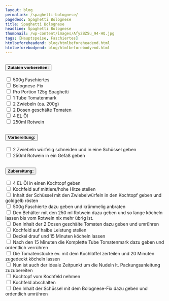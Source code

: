 ```yaml
---
layout: blog
permalink: /spaghetti-bolognese/
pagedesc: Spaghetti Bolognese
title: Spaghetti Bolognese
headline: Spaghetti Bolognese
thumbnail: /wp-content/images/Afy2BZ5u_94-HQ.jpg
tags: [Hauptspeise, Faschiertes]
htmlbeforeheadend: blog/htmlbeforeheadend.html
htmlbeforebodyend: blog/htmlbeforebodyend.html
---
```

<section data-bs-version="5.1">
    <div style="max-width: 600px; margin: auto;">
        <div style="margin-bottom: 20px;">
            <div class="accordion" id="accordionExample">
                <div class="accordion-item">
                    <h2 class="accordion-header" id="headingOne">
                        <button class="accordion-button" type="button" data-bs-toggle="collapse" data-bs-target="#collapseOne" aria-expanded="true" aria-controls="collapseOne">
                            <!-- Sektion 1 Anfang-->
                            <b>Zutaten vorbereiten:</b>
                            <!-- Sektion 1 Ende-->
                        </button>
                    </h2>
                    <div id="collapseOne" class="accordion-collapse collapse show" aria-labelledby="headingOne" data-bs-parent="#accordionExample">
                        <div class="accordion-body">
                            <!-- Schritt Anfang-->
                            <div class="form-check">
                                <input class="form-check-input" type="checkbox" value="" id="flexCheckDefault" />
                                <label class="form-check-label" for="flexCheckDefault">
                                    500g Faschiertes
                                </label>
                            </div>
                            <div class="form-check">
                                <input class="form-check-input" type="checkbox" value="" id="flexCheckDefault" />
                                <label class="form-check-label" for="flexCheckDefault">
                                    Bolognese-Fix
                                </label>
                            </div>
                            <div class="form-check">
                                <input class="form-check-input" type="checkbox" value="" id="flexCheckDefault" />
                                <label class="form-check-label" for="flexCheckDefault">
                                    Pro Portion 125g Spaghetti
                                </label>
                            </div>
                            <div class="form-check">
                                <input class="form-check-input" type="checkbox" value="" id="flexCheckDefault" />
                                <label class="form-check-label" for="flexCheckDefault">
                                    1 Tube Tomatenmark
                                </label>
                            </div>
                            <div class="form-check">
                                <input class="form-check-input" type="checkbox" value="" id="flexCheckDefault" />
                                <label class="form-check-label" for="flexCheckDefault">
                                    2 Zwiebeln (ca. 200g)
                                </label>
                            </div>
                            <div class="form-check">
                                <input class="form-check-input" type="checkbox" value="" id="flexCheckDefault" />
                                <label class="form-check-label" for="flexCheckDefault">
                                    2 Dosen geschälte Tomaten
                                </label>
                            </div>
                            <div class="form-check">
                                <input class="form-check-input" type="checkbox" value="" id="flexCheckDefault" />
                                <label class="form-check-label" for="flexCheckDefault">
                                    4 EL Öl
                                </label>
                            </div>
                            <div class="form-check">
                                <input class="form-check-input" type="checkbox" value="" id="flexCheckDefault" />
                                <label class="form-check-label" for="flexCheckDefault">
                                    250ml Rotwein
                                </label>
                            </div>
                            <!-- Schritt Ende-->
                        </div>
                    </div>
                </div>
                <div class="accordion-item">
                    <h2 class="accordion-header" id="headingTwo">
                        <button class="accordion-button collapsed" type="button" data-bs-toggle="collapse" data-bs-target="#collapseTwo" aria-expanded="false" aria-controls="collapseTwo">
                            <!-- Sektion 2 Anfang-->
                            <b>Vorbereitung:</b>
                            <!-- Sektion 2 Ende-->
                        </button>
                    </h2>
                    <div id="collapseTwo" class="accordion-collapse collapse" aria-labelledby="headingTwo" data-bs-parent="#accordionExample">
                        <div class="accordion-body">
                            <!-- Schritt Anfang-->
                            <div class="form-check">
                                <input class="form-check-input" type="checkbox" value="" id="flexCheckDefault" />
                                <label class="form-check-label" for="flexCheckDefault">
                                    2 Zwiebeln würfelig schneiden und in eine Schüssel geben
                                </label>
                            </div>
                            <div class="form-check">
                                <input class="form-check-input" type="checkbox" value="" id="flexCheckDefault" />
                                <label class="form-check-label" for="flexCheckDefault">
                                    250ml Rotwein in ein Gefäß geben
                                </label>
                            </div>
                            <!-- Schritt Ende -->
                        </div>
                    </div>
                </div>
                <div class="accordion-item">
                    <h2 class="accordion-header" id="headingThree">
                        <button class="accordion-button collapsed" type="button" data-bs-toggle="collapse" data-bs-target="#collapseThree" aria-expanded="false" aria-controls="collapseThree">
                            <!-- Sektion 3 Start-->
                            <b>Zubereitung:</b>
                            <!-- Sektion 3 Ende -->
                        </button>
                    </h2>
                    <div id="collapseThree" class="accordion-collapse collapse" aria-labelledby="headingThree" data-bs-parent="#accordionExample">
                        <div class="accordion-body">
                            <!-- Schritt Anfang -->
                            <div class="form-check">
                                <input class="form-check-input" type="checkbox" value="" id="flexCheckDefault" />
                                <label class="form-check-label" for="flexCheckDefault">
                                    4 EL Öl in einen Kochtopf geben
                                </label>
                            </div>
                            <div class="form-check">
                                <input class="form-check-input" type="checkbox" value="" id="flexCheckDefault" />
                                <label class="form-check-label" for="flexCheckDefault">
                                    Kochfeld auf mittlere/hohe Hitze stellen
                                </label>
                            </div>
                            <div class="form-check">
                                <input class="form-check-input" type="checkbox" value="" id="flexCheckDefault" />
                                <label class="form-check-label" for="flexCheckDefault">
                                    Inhalt der Schüssel mit den Zwiebelwürfeln in den Kochtopf geben und goldgelb rösten
                                </label>
                            </div>
                            <div class="form-check">
                                <input class="form-check-input" type="checkbox" value="" id="flexCheckDefault" />
                                <label class="form-check-label" for="flexCheckDefault">
                                    500g Faschierte dazu geben und krümmelig anbraten
                                </label>
                            </div>
                            <div class="form-check">
                                <input class="form-check-input" type="checkbox" value="" id="flexCheckDefault" />
                                <label class="form-check-label" for="flexCheckDefault">
                                    Den Behälter mit den 250 ml Rotwein dazu geben und so lange köcheln lassen bis vom Rotwein nix mehr übrig ist.
                                </label>
                            </div>
                            <div class="form-check">
                                <input class="form-check-input" type="checkbox" value="" id="flexCheckDefault" />
                                <label class="form-check-label" for="flexCheckDefault">
                                    Den Inhalt der 2 Dosen geschälte Tomaten dazu geben und umrühren
                                </label>
                            </div>
                            <div class="form-check">
                                <input class="form-check-input" type="checkbox" value="" id="flexCheckDefault" />
                                <label class="form-check-label" for="flexCheckDefault">
                                    Kochfeld auf halbe Leistung stellen
                                </label>
                            </div>
                            <div class="form-check">
                                <input class="form-check-input" type="checkbox" value="" id="flexCheckDefault" />
                                <label class="form-check-label" for="flexCheckDefault">
                                    Deckel drauf und 15 Minuten köcheln lassen
                                </label>
                            </div>
                            <div class="form-check">
                                <input class="form-check-input" type="checkbox" value="" id="flexCheckDefault" />
                                <label class="form-check-label" for="flexCheckDefault">
                                    Nach den 15 Minuten die Komplette Tube Tomatenmark dazu geben und ordentlich verrühren
                                </label>
                            </div>
                            <div class="form-check">
                                <input class="form-check-input" type="checkbox" value="" id="flexCheckDefault" />
                                <label class="form-check-label" for="flexCheckDefault">
                                    Die Tomatenstücke ev. mit dem Kochlöffel zerteilen und 20 Minuten zugedeckt köcheln lassen
                                </label>
                            </div>
                            <div class="form-check">
                                <input class="form-check-input" type="checkbox" value="" id="flexCheckDefault" />
                                <label class="form-check-label" for="flexCheckDefault">
                                    Nun ist auch der ideale Zeitpunkt um die Nudeln lt. Packungsanleitung zuzubereiten
                                </label>
                            </div>
                            <div class="form-check">
                                <input class="form-check-input" type="checkbox" value="" id="flexCheckDefault" />
                                <label class="form-check-label" for="flexCheckDefault">
                                    Kochtopf vom Kochfeld nehmen
                                </label>
                            </div>
                            <div class="form-check">
                                <input class="form-check-input" type="checkbox" value="" id="flexCheckDefault" />
                                <label class="form-check-label" for="flexCheckDefault">
                                    Kochfeld abschalten
                                </label>
                            </div>
                            <div class="form-check">
                                <input class="form-check-input" type="checkbox" value="" id="flexCheckDefault" />
                                <label class="form-check-label" for="flexCheckDefault">
                                    Den Inhalt der Schüssel mit dem Bolognese-Fix dazu geben und ordentlich umrühren
                                </label>
                            </div>
                            <!-- Schritt Ende -->
                        </div>
                    </div>
                </div>
            </div>
        </div>
    </div>
</section>
